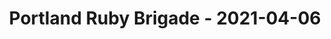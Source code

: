 ---
layout: post
title: Portland Ruby Brigade - 2021-04-06
datetime: 2021-04-06 21:00:00.000000000 -04:00
name: Portland Ruby Brigade
external_url: https://www.meetup.com/Portland-Ruby-Brigade/events/kjvwrryccgbjb/
online_event: false
year_month: 2021-04
---